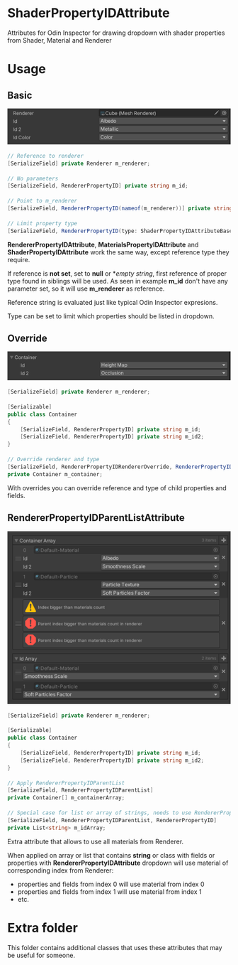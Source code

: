 # ShaderPropertyIDAttribute
Attributes for Odin Inspector for drawing dropdown with shader properties from Shader, Material and Renderer

# Usage

## Basic

![Basic](Images/Basic.PNG)

```cs
// Reference to renderer
[SerializeField] private Renderer m_renderer;

// No parameters
[SerializeField, RendererPropertyID] private string m_id; 

// Point to m_renderer
[SerializeField, RendererPropertyID(nameof(m_renderer))] private string m_id2; 

// Limit property type
[SerializeField, RendererPropertyID(type: ShaderPropertyIDAttributeBase.Type.Color)] private string m_idColor;
```

**RendererPropertyIDAttribute**, **MaterialsPropertyIDAttribute** and **ShaderPropertyIDAttribute** work the same way, except reference type they require.

If reference is **not set**, set to **null** or **empty string*, first reference of proper type found in siblings will be used.
As seen in example **m_id** don't have any parameter set, so it will use **m_renderer** as reference.

Reference string is evaluated just like typical Odin Inspector expresions.

Type can be set to limit which properties should be listed in dropdown.

## Override

![Override](Images/Override.PNG)

```cs
[SerializeField] private Renderer m_renderer;

[Serializable]
public class Container
{
	[SerializeField, RendererPropertyID] private string m_id;
	[SerializeField, RendererPropertyID] private string m_id2; 
}

// Override renderer and type
[SerializeField, RendererPropertyIDRendererOverride, RendererPropertyIDTypeOverride(ShaderPropertyIDAttributeBase.Type.Texture)]
private Container m_container; 
```

With overrides you can override reference and type of child properties and fields.

## RendererPropertyIDParentListAttribute

![Override](Images/RendererList.PNG)

```cs
[SerializeField] private Renderer m_renderer;

[Serializable]
public class Container
{
	[SerializeField, RendererPropertyID] private string m_id;
	[SerializeField, RendererPropertyID] private string m_id2; 
}

// Apply RendererPropertyIDParentList
[SerializeField, RendererPropertyIDParentList]
private Container[] m_containerArray; 

// Special case for list or array of strings, needs to use RendererPropertyID and RendererPropertyIDParentList
[SerializeField, RendererPropertyIDParentList, RendererPropertyID]
private List<string> m_idArray; 
```

Extra attribute that allows to use all materials from Renderer.

When applied on array or list that contains **string** or class with fields or properties with **RendererPropertyIDAttribute** dropdown will use material of corresponding index from Renderer:
- properties and fields from index 0 will use material from index 0
- properties and fields from index 1 will use material from index 1
- etc.

# Extra folder

This folder contains additional classes that uses these attributes that may be useful for someone.
